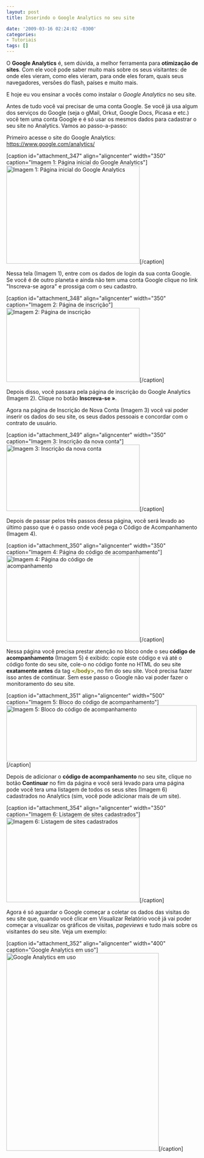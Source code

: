 ```yaml
---
layout: post
title: Inserindo o Google Analytics no seu site

date: '2009-03-16 02:24:02 -0300'
categories:
- Tutoriais
tags: []
---
```

<p>O <strong>Google Analytics</strong> é, sem dúvida, a melhor ferramenta para <strong>otimização de sites</strong>. Com ele você pode saber muito mais sobre os seus visitantes: de onde eles vieram, como eles vieram, para onde eles foram, quais seus navegadores, versões do flash, países e muito mais.</p>
<p>E hoje eu vou ensinar a vocês como instalar o <em>Google Analytics</em> no seu site.</p>
<p>Antes de tudo você vai precisar de uma conta Google. Se você já usa algum dos serviços do Google (seja o gMail, Orkut, Google Docs, Picasa e etc.) você tem uma conta Google e é só usar os mesmos dados para cadastrar o seu site no Analytics. Vamos ao passo-a-passo:</p>
<p>Primeiro acesse o site do Google Analytics: <a title="Google Analytics" href="http://www.google.com/analytics/" target="_blank">https://www.google.com/analytics/</a></p>
<p>[caption id="attachment_347" align="aligncenter" width="350" caption="Imagem 1: Página inicial do Google Analytics"]<a href="http://blog.thiagobelem.net/arquivos/2009/03/tela1.jpg"><img class="size-full wp-image-347" style="border: 0pt none;" title="tela1" src="http://blog.thiagobelem.net/arquivos/2009/03/tela1.jpg" alt="Imagem 1: Página inicial do Google Analytics" width="350" height="257" /></a>[/caption]</p>
<p>Nessa tela (Imagem 1), entre com os dados de login da sua conta Google. Se você é de outro planeta e ainda não tem uma conta Google clique no link "Inscreva-se agora" e prossiga com o seu cadastro.</p>
<p>[caption id="attachment_348" align="aligncenter" width="350" caption="Imagem 2: Página de inscrição"]<a href="http://blog.thiagobelem.net/arquivos/2009/03/tela2.jpg"><img class="size-full wp-image-348" title="tela2" src="http://blog.thiagobelem.net/arquivos/2009/03/tela2.jpg" alt="Imagem 2: Página de inscrição" width="350" height="194" /></a>[/caption]</p>
<p>Depois disso, você passara pela página de inscrição do Google Analytics (Imagem 2). Clique no botão <strong>Inscreva-se »</strong>.</p>
<p>Agora na página de Inscrição de Nova Conta (Imagem 3) você vai poder inserir os dados do seu site, os seus dados pessoais e concordar com o contrato de usuário.</p>
<p>[caption id="attachment_349" align="aligncenter" width="350" caption="Imagem 3: Inscrição da nova conta"]<a href="http://blog.thiagobelem.net/arquivos/2009/03/tela3.jpg"><img class="size-full wp-image-349" title="tela3" src="http://blog.thiagobelem.net/arquivos/2009/03/tela3.jpg" alt="Imagem 3: Inscrição da nova conta" width="350" height="174" /></a>[/caption]</p>
<p>Depois de passar pelos três passos dessa página, você será levado ao último passo que é o passo onde você pega o Código de Acompanhamento (Imagem 4).</p>
<p>[caption id="attachment_350" align="aligncenter" width="350" caption="Imagem 4: Página do código de acompanhamento"]<a href="http://blog.thiagobelem.net/arquivos/2009/03/tela4.jpg"><img class="size-full wp-image-350" title="tela4" src="http://blog.thiagobelem.net/arquivos/2009/03/tela4.jpg" alt="Imagem 4: Página do código de acompanhamento" width="350" height="226" /></a>[/caption]</p>
<p>Nessa página você precisa prestar atenção no bloco onde o seu <strong>código de acompanhamento</strong> (Imagem 5) é exibido: copie este código e vá até o código fonte do seu site, cole-o no código fonte no HTML do seu site <strong>exatamente antes</strong> da tag <span style="color: #808000;"><strong>&lt;/body&gt;</strong></span>, no fim do seu site. Você precisa fazer isso antes de continuar. Sem esse passo o Google não vai poder fazer o monitoramento do seu site.</p>
<p>[caption id="attachment_351" align="aligncenter" width="500" caption="Imagem 5: Bloco do código de acompanhamento"]<a href="http://blog.thiagobelem.net/arquivos/2009/03/tela5.jpg"><img class="size-full wp-image-351" title="tela5" src="http://blog.thiagobelem.net/arquivos/2009/03/tela5.jpg" alt="Imagem 5: Bloco do código de acompanhamento" width="500" height="147" /></a>[/caption]</p>
<p>Depois de adicionar o <strong>código de acompanhamento</strong> no seu site, clique no botão <strong>Continuar</strong> no fim da página e você será levado para uma página pode você tera uma listagem de todos os seus sites (Imagem 6) cadastrados no Analytics (sim, você pode adicionar mais de um site).</p>
<p>[caption id="attachment_354" align="aligncenter" width="350" caption="Imagem 6: Listagem de sites cadastrados"]<a href="http://blog.thiagobelem.net/arquivos/2009/03/tela6.jpg"><img class="size-full wp-image-354" title="tela6" src="http://blog.thiagobelem.net/arquivos/2009/03/tela6.jpg" alt="Imagem 6: Listagem de sites cadastrados" width="350" height="222" /></a>[/caption]</p>
<p>Agora é só aguardar o Google começar a coletar os dados das visitas do seu site que, quando você clicar em Visualizar Relatório você já vai poder começar a visualizar os gráficos de visitas, <em>pageviews</em> e tudo mais sobre os visitantes do seu site. Veja um exemplo:</p>
<p>[caption id="attachment_352" align="aligncenter" width="400" caption="Google Analytics em uso"]<a href="http://blog.thiagobelem.net/arquivos/2009/03/tela7.jpg"><img class="size-full wp-image-352" title="tela7" src="http://blog.thiagobelem.net/arquivos/2009/03/tela7.jpg" alt="Google Analytics em uso" width="400" height="518" /></a>[/caption]</p>
